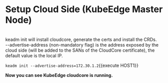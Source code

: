 # Setup Cloud Side (KubeEdge Master Node)
<br>
keadm init will install cloudcore, generate the certs and install the CRDs.   <br>   
--advertise-address (non-mandatory flag) is the address exposed by the cloud side (will be added to the SANs of the CloudCore certificate), the default value is the local IP.

`keadm init --advertise-address=172.30.1.2`{{execute HOST1}}


**Now you can see KubeEdge cloudcore is running.**
